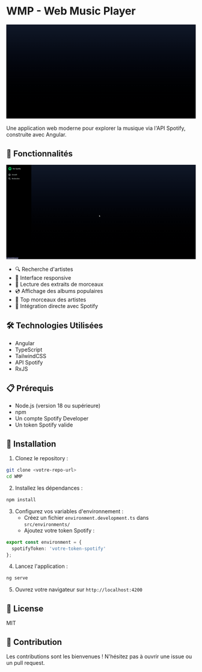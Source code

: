 # WMP - Web Music Player 

![til](src/assets/intro.gif)


Une application web moderne pour explorer la musique via l'API Spotify, construite avec Angular.

## 🚀 Fonctionnalités

![til](src/assets/Search.gif)

- 🔍 Recherche d'artistes
- 📱 Interface responsive
- 🎼 Lecture des extraits de morceaux
- 💿 Affichage des albums populaires
- 🎸 Top morceaux des artistes
- 🎯 Intégration directe avec Spotify

## 🛠️ Technologies Utilisées

- Angular
- TypeScript
- TailwindCSS
- API Spotify
- RxJS

## 📋 Prérequis

- Node.js (version 18 ou supérieure)
- npm
- Un compte Spotify Developer
- Un token Spotify valide

## 🚀 Installation

1. Clonez le repository :
```bash
git clone <votre-repo-url>
cd WMP
```

2. Installez les dépendances :
```bash
npm install
```

3. Configurez vos variables d'environnement :
   - Créez un fichier `environment.development.ts` dans `src/environments/`
   - Ajoutez votre token Spotify :
```typescript
export const environment = {
  spotifyToken: 'votre-token-spotify'
};
```

4. Lancez l'application :
```bash
ng serve
```

5. Ouvrez votre navigateur sur `http://localhost:4200`

## 📝 License

MIT

## 👥 Contribution

Les contributions sont les bienvenues ! N'hésitez pas à ouvrir une issue ou un pull request.
